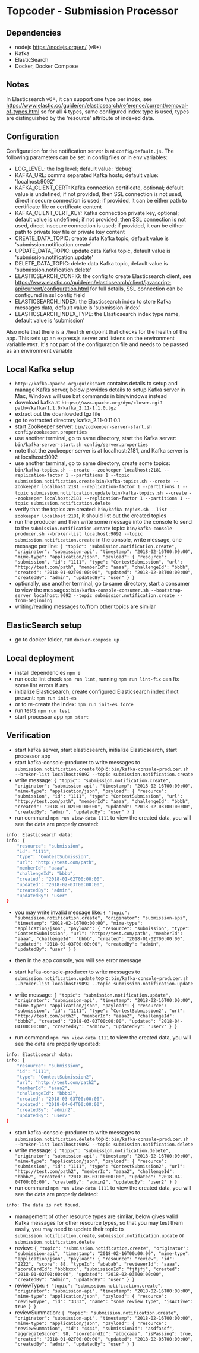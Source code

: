 # Topcoder - Submission Processor

## Dependencies

- nodejs https://nodejs.org/en/ (v8+)
- Kafka
- ElasticSearch
- Docker, Docker Compose

## Notes

In Elasticsearch v6+, it can support one type per index, see
https://www.elastic.co/guide/en/elasticsearch/reference/current/removal-of-types.html
so for all 4 types, same configured index type is used, types are distinguished by the 'resource' attribute of indexed data.

## Configuration

Configuration for the notification server is at `config/default.js`.
The following parameters can be set in config files or in env variables:

- LOG_LEVEL: the log level; default value: 'debug'
- KAFKA_URL: comma separated Kafka hosts; default value: 'localhost:9092'
- KAFKA_CLIENT_CERT: Kafka connection certificate, optional; default value is undefined;
    if not provided, then SSL connection is not used, direct insecure connection is used;
    if provided, it can be either path to certificate file or certificate content
- KAFKA_CLIENT_CERT_KEY: Kafka connection private key, optional; default value is undefined;
    if not provided, then SSL connection is not used, direct insecure connection is used;
    if provided, it can be either path to private key file or private key content
- CREATE_DATA_TOPIC: create data Kafka topic, default value is 'submission.notification.create'
- UPDATE_DATA_TOPIC: update data Kafka topic, default value is 'submission.notification.update'
- DELETE_DATA_TOPIC: delete data Kafka topic, default value is 'submission.notification.delete'
- ELASTICSEARCH_CONFIG: the config to create Elasticsearch client, see
    https://www.elastic.co/guide/en/elasticsearch/client/javascript-api/current/configuration.html
    for full details, SSL connection can be configured in ssl config field
- ELASTICSEARCH_INDEX: the Elasticsearch index to store Kafka messages data, default value is 'submission-index'
- ELASTICSEARCH_INDEX_TYPE: the Elasticsearch index type name, default value is 'submission'

Also note that there is a `/health` endpoint that checks for the health of the app. This sets up an expressjs server and listens on the environment variable `PORT`. It's not part of the configuration file and needs to be passed as an environment variable

## Local Kafka setup

- `http://kafka.apache.org/quickstart` contains details to setup and manage Kafka server,
  below provides details to setup Kafka server in Mac, Windows will use bat commands in bin/windows instead
- download kafka at `https://www.apache.org/dyn/closer.cgi?path=/kafka/1.1.0/kafka_2.11-1.1.0.tgz`
- extract out the doanlowded tgz file
- go to extracted directory kafka_2.11-0.11.0.1
- start ZooKeeper server:
  `bin/zookeeper-server-start.sh config/zookeeper.properties`
- use another terminal, go to same directory, start the Kafka server:
  `bin/kafka-server-start.sh config/server.properties`
- note that the zookeeper server is at localhost:2181, and Kafka server is at localhost:9092
- use another terminal, go to same directory, create some topics:
  `bin/kafka-topics.sh --create --zookeeper localhost:2181 --replication-factor 1 --partitions 1 --topic submission.notification.create`
  `bin/kafka-topics.sh --create --zookeeper localhost:2181 --replication-factor 1 --partitions 1 --topic submission.notification.update`
  `bin/kafka-topics.sh --create --zookeeper localhost:2181 --replication-factor 1 --partitions 1 --topic submission.notification.delete`
- verify that the topics are created:
  `bin/kafka-topics.sh --list --zookeeper localhost:2181`,
  it should list out the created topics
- run the producer and then write some message into the console to send to the `submission.notification.create` topic:
  `bin/kafka-console-producer.sh --broker-list localhost:9092 --topic submission.notification.create`
  in the console, write message, one message per line:
  `{ "topic": "submission.notification.create", "originator": "submission-api", "timestamp": "2018-02-16T00:00:00", "mime-type": "application/json", "payload": { "resource": "submission", "id": "1111", "type": "ContestSubmission", "url": "http://test.com/path", "memberId": "aaaa", "challengeId": "bbbb", "created": "2018-01-02T00:00:00", "updated": "2018-02-03T00:00:00", "createdBy": "admin", "updatedBy": "user" } }`
- optionally, use another terminal, go to same directory, start a consumer to view the messages:
  `bin/kafka-console-consumer.sh --bootstrap-server localhost:9092 --topic submission.notification.create --from-beginning`
- writing/reading messages to/from other topics are similar

## ElasticSearch setup

- go to docker folder, run `docker-compose up`

## Local deployment

- install dependencies `npm i`
- run code lint check `npm run lint`, running `npm run lint-fix` can fix some lint errors if any
- initialize Elasticsearch, create configured Elasticsearch index if not present: `npm run init-es`
- or to re-create the index: `npm run init-es force`
- run tests `npm run test`
- start processor app `npm start`

## Verification

- start kafka server, start elasticsearch, initialize Elasticsearch, start processor app
- start kafka-console-producer to write messages to `submission.notification.create` topic:
  `bin/kafka-console-producer.sh --broker-list localhost:9092 --topic submission.notification.create`
- write message:
  `{ "topic": "submission.notification.create", "originator": "submission-api", "timestamp": "2018-02-16T00:00:00", "mime-type": "application/json", "payload": { "resource": "submission", "id": "1111", "type": "ContestSubmission", "url": "http://test.com/path", "memberId": "aaaa", "challengeId": "bbbb", "created": "2018-01-02T00:00:00", "updated": "2018-02-03T00:00:00", "createdBy": "admin", "updatedBy": "user" } }`
- run command `npm run view-data 1111` to view the created data, you will see the data are properly created:

```bash
info: Elasticsearch data:
info: {
    "resource": "submission",
    "id": "1111",
    "type": "ContestSubmission",
    "url": "http://test.com/path",
    "memberId": "aaaa",
    "challengeId": "bbbb",
    "created": "2018-01-02T00:00:00",
    "updated": "2018-02-03T00:00:00",
    "createdBy": "admin",
    "updatedBy": "user"
}
```

- you may write invalid message like:
  `{ "topic": "submission.notification.create", "originator": "submission-api", "timestamp": "2018-02-16T00:00:00", "mime-type": "application/json", "payload": { "resource": "submission", "type": "ContestSubmission", "url": "http://test.com/path", "memberId": "aaaa", "challengeId": "bbbb", "created": "2018-01-02T00:00:00", "updated": "2018-02-03T00:00:00", "createdBy": "admin", "updatedBy": "user" } }`
- then in the app console, you will see error message

- start kafka-console-producer to write messages to `submission.notification.update` topic:
  `bin/kafka-console-producer.sh --broker-list localhost:9092 --topic submission.notification.update`
- write message:
  `{ "topic": "submission.notification.update", "originator": "submission-api", "timestamp": "2018-02-16T00:00:00", "mime-type": "application/json", "payload": { "resource": "submission", "id": "1111", "type": "ContestSubmission2", "url": "http://test.com/path2", "memberId": "aaaa2", "challengeId": "bbbb2", "created": "2018-03-03T00:00:00", "updated": "2018-04-04T00:00:00", "createdBy": "admin2", "updatedBy": "user2" } }`
- run command `npm run view-data 1111` to view the created data, you will see the data are properly updated:

```bash
info: Elasticsearch data:
info: {
    "resource": "submission",
    "id": "1111",
    "type": "ContestSubmission2",
    "url": "http://test.com/path2",
    "memberId": "aaaa2",
    "challengeId": "bbbb2",
    "created": "2018-03-03T00:00:00",
    "updated": "2018-04-04T00:00:00",
    "createdBy": "admin2",
    "updatedBy": "user2"
}
```

- start kafka-console-producer to write messages to `submission.notification.delete` topic:
  `bin/kafka-console-producer.sh --broker-list localhost:9092 --topic submission.notification.delete`
- write message:
  `{ "topic": "submission.notification.delete", "originator": "submission-api", "timestamp": "2018-02-16T00:00:00", "mime-type": "application/json", "payload": { "resource": "submission", "id": "1111", "type": "ContestSubmission2", "url": "http://test.com/path2", "memberId": "aaaa2", "challengeId": "bbbb2", "created": "2018-03-03T00:00:00", "updated": "2018-04-04T00:00:00", "createdBy": "admin2", "updatedBy": "user2" } }`
- run command `npm run view-data 1111` to view the created data, you will see the data are properly deleted:

```bash
info: The data is not found.
```

- management of other resource types are similar, below gives valid Kafka messages for other resource types, so that you may test them easily,
  you may need to update their topic to `submission.notification.create`, `submission.notification.update` or `submission.notification.delete`
- review:
  `{ "topic": "submission.notification.create", "originator": "submission-api", "timestamp": "2018-02-16T00:00:00", "mime-type": "application/json", "payload": { "resource": "review", "id": "2222", "score": 88, "typeId": "ababab", "reviewerId": "aaaa", "scoreCardId": "bbbbxxx", "submissionId": "fjfjfj", "created": "2018-01-02T00:00:00", "updated": "2018-02-03T00:00:00", "createdBy": "admin", "updatedBy": "user" } }`
- reviewType:
  `{ "topic": "submission.notification.create", "originator": "submission-api", "timestamp": "2018-02-16T00:00:00", "mime-type": "application/json", "payload": { "resource": "reviewType", "id": "3333", "name": "some review type", "isActive": true } }`
- reviewSummation:
  `{ "topic": "submission.notification.create", "originator": "submission-api", "timestamp": "2018-02-16T00:00:00", "mime-type": "application/json", "payload": { "resource": "reviewSummation", "id": "4444", "submissionId": "asdfasdf", "aggregateScore": 98, "scoreCardId": "abbccaaa", "isPassing": true, "created": "2018-01-02T00:00:00", "updated": "2018-02-03T00:00:00", "createdBy": "admin", "updatedBy": "user" } }`
